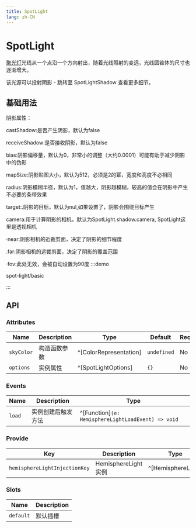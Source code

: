 ```yaml
---
title: SpotLight
lang: zh-CN
---
```


# SpotLight

[聚光灯](https://threejs.org/docs/index.html?q=spo#api/zh/lights/SpotLight)光线从一个点沿一个方向射出，随着光线照射的变远，光线圆锥体的尺寸也逐渐增大。

该光源可以投射阴影 - 跳转至 SpotLightShadow 查看更多细节。

## 基础用法

阴影属性：

castShadow:是否产生阴影，默认为false

receiveShadow:是否接收阴影，默认为false

bias:阴影偏移量，默认为0，非常小的调整（大约0.0001）可能有助于减少阴影中的伪影

mapSize:阴影贴图大小，默认为512，必须是2的幂，宽度和高度不必相同

radius:阴影模糊半径，默认为1，值越大，阴影越模糊，较高的值会在阴影中产生不必要的条带效果

target:.阴影的目标，默认为nul,如果设置了，阴影会围绕目标产生

camera:用于计算阴影的相机，默认为SpotLight.shadow.camera,
SpotLight这里是透视相机

·near:阴影相机的近裁剪面，决定了阴影的细节程度

.far:阴影相机的远裁剪面，决定了阴影的覆盖范围

·fov:此处无效，会被自动设置为90度
:::demo

spot-light/basic

:::

## API

### Attributes

| Name          | Description  | Type                      | Default     | Required |
| ------------- | ------------ | ------------------------- | ----------- | -------- |
| `skyColor`    | 构造函数参数 | ^[ColorRepresentation]    | `undefined` | No       |
| `options`     | 实例属性     | ^[SpotLightOptions] | `{}`        | No       |

### Events

| Name   | Description        | Type                                               |
| ------ | ------------------ | -------------------------------------------------- |
| `load` | 实例创建后触发方法   | ^[Function]`(e: HemisphereLightLoadEvent) => void` |

### Provide

| Key                           | Description         | Type               |
| ----------------------------- | ------------------- | ------------------ |
| `hemisphereLightInjectionKey` | HemisphereLight实例 | ^[HemisphereLight] |

### Slots

| Name      | Description |
| --------- | ----------- |
| `default` | 默认插槽    |

